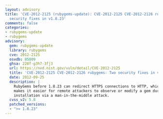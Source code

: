 ```yaml
---
layout: advisory
title: 'CVE-2012-2125 (rubygems-update): CVE-2012-2125 CVE-2012-2126 rubygems: Two
  security fixes in v1.8.23'
comments: false
categories:
- rubygems-update
- rubygems
advisory:
  gem: rubygems-update
  library: rubygems
  cve: 2012-2125
  osvdb: 85809
  ghsa: 228f-g3h7-3fj3
  url: https://nvd.nist.gov/vuln/detail/CVE-2012-2125
  title: 'CVE-2012-2125 CVE-2012-2126 rubygems: Two security fixes in v1.8.23'
  date: 2012-09-25
  description: |
    RubyGems before 1.8.23 can redirect HTTPS connections to HTTP, which
    makes it easier for remote attackers to observe or modify a gem during
    installation via a man-in-the-middle attack.
  cvss_v2: 5.8
  patched_versions:
  - ">= 1.8.23"
---
```

